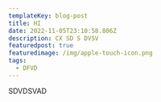```yaml
---
templateKey: blog-post
title: HI
date: 2022-11-05T23:10:58.806Z
description: CX SD S DVSV
featuredpost: true
featuredimage: /img/apple-touch-icon.png
tags:
  - DFVD
---
```

S﻿DVDSVAD
